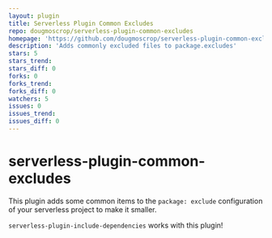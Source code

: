 ```yaml
---
layout: plugin
title: Serverless Plugin Common Excludes
repo: dougmoscrop/serverless-plugin-common-excludes
homepage: 'https://github.com/dougmoscrop/serverless-plugin-common-excludes'
description: 'Adds commonly excluded files to package.excludes'
stars: 5
stars_trend: 
stars_diff: 0
forks: 0
forks_trend: 
forks_diff: 0
watchers: 5
issues: 0
issues_trend: 
issues_diff: 0
---
```



# serverless-plugin-common-excludes

This plugin adds some common items to the `package: exclude` configuration of your serverless project to make it smaller.

`serverless-plugin-include-dependencies` works with this plugin!
